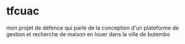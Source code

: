# tfcuac
mon projet de défence qui parle de la conception d'un plateforme de gestion et recherche de maison en louer dans la ville de butembo
